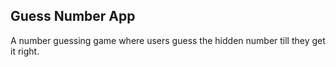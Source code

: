 ## Guess Number App

A number guessing game where users guess the hidden number till they get it right.
